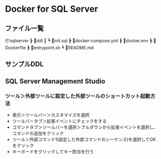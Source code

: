# Docker for SQL Server

## ファイル一覧

📦sqlserver
 ┣ 📂ddl
 ┃ ┗ 📜init.sql
 ┣ 📜docker-compose.yml
 ┣ 📜docker.env
 ┣ 📜Dockerfile
 ┣ 📜entrypoint.sh
 ┗ 📜README.md

## サンプルDDL



## SQL Server Management Studio

### ツール＞外部ツールに設定した外部ツールのショートカット起動方法

- 表示＞ツールバー＞カスタマイズを選択
- ツールバータブ＞拡張イベントにチェックをする
- コマンドタブ＞ツールバーを選択＞プルダウンから拡張イベントを選択し、コマンドの追加をクリック
- ツール＞外部コマンド1(設定した外部コマンドのシーケンス)を選択してOKをクリック
- キーボードをクリックしてキー割当を行う


